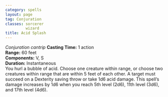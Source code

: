 ```yaml
---
category: spells
layout: page
tag: Conjuration
classes: sorcerer
         wizard
title: Acid Splash 
---
```

_Conjuration cantrip_
**Casting Time:** 1 action  
**Range:** 60 feet  
**Components:** V, S  
**Duration:** Instantaneous  
You hurl a bubble of acid. Choose one creature within range, or choose two creatures within range that are within 5 feet of each other. A target must succeed on a Dexterity saving throw or take 1d6 acid damage. 
This spell’s damage increases by 1d6 when you reach 5th level (2d6), 11th level (3d6), and 17th level (4d6).